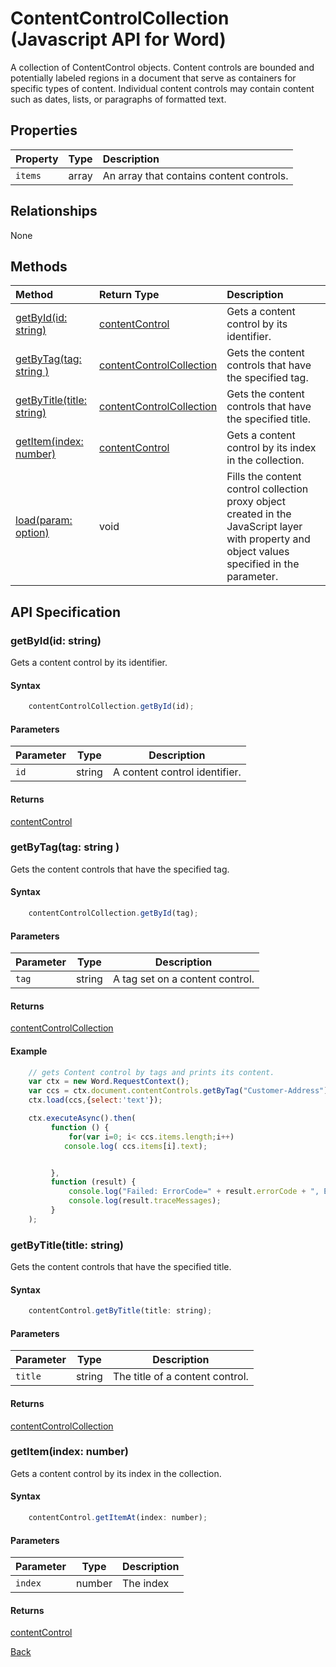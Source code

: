 # ContentControlCollection (Javascript API for Word)

A collection of ContentControl objects. Content controls are bounded and potentially labeled regions in a document that serve as containers for specific types of content. Individual content controls may contain content such as dates, lists, or paragraphs of formatted text.


## Properties

| Property         | Type    |Description|
|:-----------------|:--------|:----------|
|`items`|  array | An array that contains content controls. 

## Relationships
None  

## Methods

| Method     | Return Type    |Description|
|:-----------------|:--------|:----------|
|[getById(id: string)](#getbyidid-string)| [contentControl](contentControl.md) | Gets a content control by its identifier. | 
|[getByTag(tag: string )](#getbytagtag-string)| [contentControlCollection](contentControlCollection.md)  |Gets the content controls that have the specified tag. | 
|[getByTitle(title: string)](#getbytitletitle-string)| [contentControlCollection](contentControlCollection.md) |Gets the content controls that have the specified title. |   
|[getItem(index: number)](#getitemindex-number)| [contentControl](contentControl.md)   | Gets a content control by its index in the collection. |
|[load(param: option)](#loadparam-option)|void|Fills the content control collection proxy object created in the JavaScript layer with property and object values specified in the parameter.|

## API Specification


### getById(id: string)

Gets a content control by its identifier.

#### Syntax
```js
    contentControlCollection.getById(id);
```
#### Parameters

Parameter      | Type   | Description |
-------------- | ------ | ------------ |
`id`          | string | A content control identifier. |

#### Returns

[contentControl](contentControl.md)


### getByTag(tag: string )
Gets the content controls that have the specified tag.


#### Syntax
```js
    contentControlCollection.getById(tag);
```
#### Parameters

Parameter      | Type   | Description |
-------------- | ------ | ------------ |
`tag`          | string | A tag set on a content control.|

#### Returns

[contentControlCollection](contentControlCollection.md)

#### Example
```js
    // gets Content control by tags and prints its content.
    var ctx = new Word.RequestContext();
    var ccs = ctx.document.contentControls.getByTag("Customer-Address");
    ctx.load(ccs,{select:'text'});

    ctx.executeAsync().then(
         function () {
             for(var i=0; i< ccs.items.length;i++)
            console.log( ccs.items[i].text);


         },
         function (result) {
             console.log("Failed: ErrorCode=" + result.errorCode + ", ErrorMessage=" + result.errorMessage);
             console.log(result.traceMessages);
         }
    );


```


### getByTitle(title: string)
Gets the content controls that have the specified title.

#### Syntax
```js
    contentControl.getByTitle(title: string);
```
#### Parameters

Parameter      | Type   | Description |
-------------- | ------ | ------------ |
`title`          | string | The title of a content control. |

#### Returns

[contentControlCollection](contentControlCollection.md)

### getItem(index: number)
Gets a content control by its index in the collection.

#### Syntax
```js
    contentControl.getItemAt(index: number);
```
#### Parameters

Parameter      | Type   | Description |
-------------- | ------ | ------------ |
`index`          | number | The index  |

#### Returns

[contentControl](contentControl.md)



[Back](#methods)








